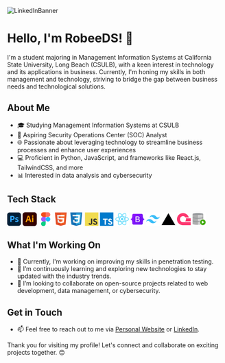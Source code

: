 ![LinkedInBanner](https://github.com/user-attachments/assets/60602db0-789b-4e09-b1f3-365b709a6400)


# Hello, I'm RobeeDS! 👋

I'm a student majoring in Management Information Systems at California State University, Long Beach (CSULB), with a keen interest in technology and its applications in business. Currently, I'm honing my skills in both management and technology, striving to bridge the gap between business needs and technological solutions.

## About Me

- 🎓 Studying Management Information Systems at CSULB
- 💼 Aspiring Security Operations Center (SOC) Analyst
- 🌐 Passionate about leveraging technology to streamline business processes and enhance user experiences
- 💻 Proficient in Python, JavaScript, and frameworks like React.js, TailwindCSS, and more
- 📊 Interested in data analysis and cybersecurity

## Tech Stack

<div>
  <img src="https://github.com/devicons/devicon/blob/master/icons/photoshop/photoshop-original.svg" alt="photoshop" height="32" />
  <img src="https://github.com/gilbarbara/logos/blob/main/logos/adobe-illustrator.svg" alt="illustrator" height="32" />
  <img src="https://github.com/devicons/devicon/blob/master/icons/figma/figma-original.svg" alt="figma" height="32" />
  <img src="https://github.com/devicons/devicon/blob/master/icons/html5/html5-original.svg" alt="html" height="32" />
  <img src="https://github.com/devicons/devicon/blob/master/icons/css3/css3-original.svg" alt="css" height="32" />
  <img src="https://github.com/devicons/devicon/blob/master/icons/javascript/javascript-original.svg" alt="javascript" height="32" />
  <img src="https://github.com/devicons/devicon/blob/master/icons/typescript/typescript-original.svg" alt="typescript" height="32" />
  <img src="https://github.com/devicons/devicon/blob/master/icons/react/react-original.svg" alt="react" height="32" />
  <img src="https://github.com/devicons/devicon/blob/master/icons/bootstrap/bootstrap-original.svg" alt="bootstrap" height="32" />
  <img src="https://github.com/devicons/devicon/blob/master/icons/tailwindcss/tailwindcss-original.svg" alt="tailwind" height="32" />
  <img src="https://github.com/devicons/devicon/blob/master/icons/vercel/vercel-original.svg" alt="vercel" height="32" />
  <img src="https://github.com/devicons/devicon/blob/master/icons/appwrite/appwrite-original.svg" alt="appwrite" height="32" />
  <img src="https://github.com/devicons/devicon/blob/master/icons/sqldeveloper/sqldeveloper-original.svg" alt="sqldeveloper" height="32" />
</div>

## What I'm Working On

- 🔭 Currently, I'm working on improving my skills in penetration testing.
- 🌱 I’m continuously learning and exploring new technologies to stay updated with the industry trends.
- 👯 I’m looking to collaborate on open-source projects related to web development, data management, or cybersecurity. 

## Get in Touch

- 📫 Feel free to reach out to me via [Personal Website](https://www.robeeds.dev) or [LinkedIn](https://www.linkedin.com/in/robeeds).

Thank you for visiting my profile! Let's connect and collaborate on exciting projects together. 😊
